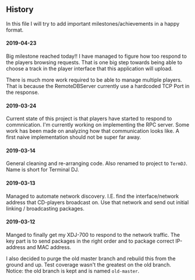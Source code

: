 ## History

In this file I will try to add important milestones/achievements in a happy format.

#### 2019-04-23
Big milestone reached today!! I have managed to figure how too respond to the players
browsing requests. That is one big step towards being able to choose a track in the player interface
that this application will upload.

There is much more work required to be able to manage multiple players. That is because the
RemoteDBServer currently use a hardcoded TCP Port in the response.

#### 2019-03-24
Current state of this project is that players have started to respond to commnication.
I'm currently working on implementing the RPC server. Some work has been made on
analyzing how that communication looks like. A first naive implementation should
not be super far away.

#### 2019-03-14
General cleaning and re-arranging code. Also renamed to project to `TermDJ`.
Name is short for Terminal DJ.

#### 2019-03-13
Managed to automate network discovery. I.E. find the interface/network address that CD-players
broadcast on. Use that network and send out initial linking / broadcasting packages.

#### 2019-03-12
Manged to finally get my XDJ-700 to respond to the network traffic.
The key part is to send packages in the right order and to package correct IP-address and MAC address.

I also decided to purge the old master branch and rebuild this from the ground and up.
Test coverage wasn't the greatest on the old branch. Notice: the old branch is kept and is named `old-master`.

